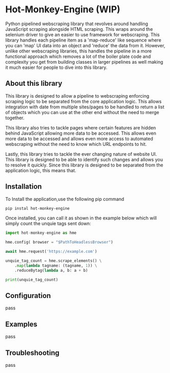 # Hot-Monkey-Engine (WIP)

Python pipelined webscraping library that revolves around handling JavaScript scraping alongside HTML scraping. This wraps around the selenium driver to give an easier to use framework for webscraping. This library handles each pipeline item as a 'map-reduce' like sequence where you can 'map' UI data into an object and 'reduce' the data from it. However, unlike other webscraping libraries, this handles the pipeline in a more functional approach which removes a lot of the boiler plate code and complexity you get from building classes in larger pipelines as well making it much easier for people to dive into this library.

## About this library

This library is designed to allow a pipeline to webscraping enforcing scraping logic to be separated from the core application logic. This allows integration with date from multiple sites/pages to be handled to return a list of objects which you can use at the other end without the need to merge together.

This library also tries to tackle pages where certain features are hidden behind JavaScript allowing more data to be accessed. This allows even more data to be accessed and allows even more access to automated webscraping without the need to know which URL endpoints to hit.

Lastly, this library  tries to tackle the ever changing nature of website UI. This library is designed to be able to identify such changes and allows you to resolve it quickly. Since this library is designed to be separated from the application logic, this means that.

## Installation

To Install the application,use the following pip command

```bash
pip instal hot-monkey-engine
```

Once installed, you can call it as shown in the example below which will simply count the unquie tags sent down:

```python
import hot-monkey-engine as hme

hme.config( browser = "$PathToHeadlessBrowser")

await hme.request('https://example.com')

unquie_tag_count = hme.scrape_elements() \
    .map(lambda tagname: (tagname, 1)) \
    .reduceBytag(lambda a, b: a + b)

print(unquie_tag_count)
```

## Configuration

pass

## Examples

pass

## Troubleshooting

pass
